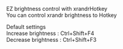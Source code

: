 EZ brightness control with xrandrHotkey<br>
You can control xrandr brightness to Hotkey

Default settings<br>
Increase brightness : Ctrl+Shift+F4<br>
Decrease brightness : Ctrl+Shift+F3
